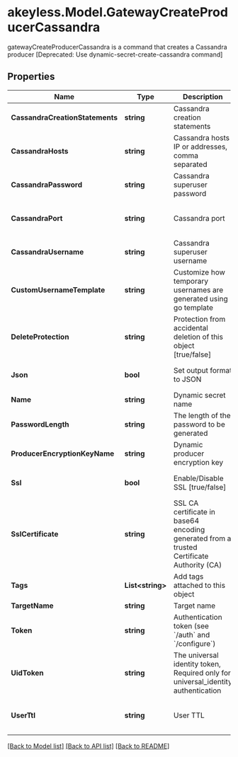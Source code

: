 # akeyless.Model.GatewayCreateProducerCassandra
gatewayCreateProducerCassandra is a command that creates a Cassandra producer [Deprecated: Use dynamic-secret-create-cassandra command]

## Properties

Name | Type | Description | Notes
------------ | ------------- | ------------- | -------------
**CassandraCreationStatements** | **string** | Cassandra creation statements | [optional] 
**CassandraHosts** | **string** | Cassandra hosts IP or addresses, comma separated | [optional] 
**CassandraPassword** | **string** | Cassandra superuser password | [optional] 
**CassandraPort** | **string** | Cassandra port | [optional] [default to "9042"]
**CassandraUsername** | **string** | Cassandra superuser username | [optional] 
**CustomUsernameTemplate** | **string** | Customize how temporary usernames are generated using go template | [optional] 
**DeleteProtection** | **string** | Protection from accidental deletion of this object [true/false] | [optional] 
**Json** | **bool** | Set output format to JSON | [optional] [default to false]
**Name** | **string** | Dynamic secret name | 
**PasswordLength** | **string** | The length of the password to be generated | [optional] 
**ProducerEncryptionKeyName** | **string** | Dynamic producer encryption key | [optional] 
**Ssl** | **bool** | Enable/Disable SSL [true/false] | [optional] [default to false]
**SslCertificate** | **string** | SSL CA certificate in base64 encoding generated from a trusted Certificate Authority (CA) | [optional] 
**Tags** | **List&lt;string&gt;** | Add tags attached to this object | [optional] 
**TargetName** | **string** | Target name | [optional] 
**Token** | **string** | Authentication token (see &#x60;/auth&#x60; and &#x60;/configure&#x60;) | [optional] 
**UidToken** | **string** | The universal identity token, Required only for universal_identity authentication | [optional] 
**UserTtl** | **string** | User TTL | [optional] [default to "60m"]

[[Back to Model list]](../README.md#documentation-for-models) [[Back to API list]](../README.md#documentation-for-api-endpoints) [[Back to README]](../README.md)

